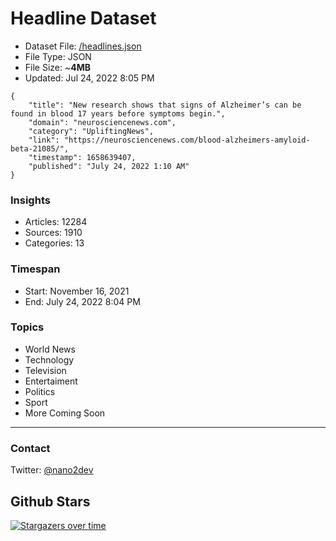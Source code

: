 # Headline Dataset

- Dataset File: [/headlines.json](https://raw.githubusercontent.com/fwd/news/master/headlines.json) 
- File Type: JSON
- File Size: ~**4MB**
- Updated: Jul 24, 2022 8:05 PM

```
{
    "title": "New research shows that signs of Alzheimer’s can be found in blood 17 years before symptoms begin.",
    "domain": "neurosciencenews.com",
    "category": "UpliftingNews",
    "link": "https://neurosciencenews.com/blood-alzheimers-amyloid-beta-21085/",
    "timestamp": 1658639407,
    "published": "July 24, 2022 1:10 AM"
}
```

### Insights

- Articles: 12284
- Sources: 1910
- Categories: 13

### Timespan

- Start: November 16, 2021
- End: July 24, 2022 8:04 PM

### Topics

- World News
- Technology
- Television
- Entertaiment
- Politics
- Sport
- More Coming Soon

---

### Contact 

Twitter: [@nano2dev](https://twitter.com/nano2dev)

## Github Stars

[![Stargazers over time](https://starchart.cc/fwd/news.svg)](https://starchart.cc/fwd/news)
	